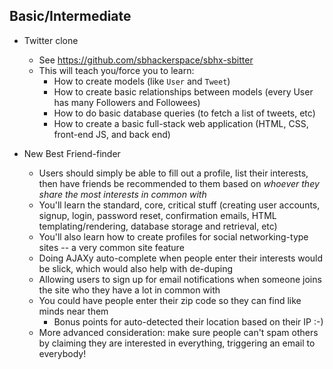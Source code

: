 ## Basic/Intermediate

* Twitter clone
    * See https://github.com/sbhackerspace/sbhx-sbitter
    * This will teach you/force you to learn:
        * How to create models (like `User` and `Tweet`)
        * How to create basic relationships between models (every User has many Followers and Followees)
        * How to do basic database queries (to fetch a list of tweets, etc)
        * How to create a basic full-stack web application (HTML, CSS, front-end JS, and back end)

* New Best Friend-finder
    * Users should simply be able to fill out a profile, list their interests, then have friends be recommended to them based on _whoever they share the most interests in common with_
    * You'll learn the standard, core, critical stuff (creating user accounts, signup, login, password reset, confirmation emails, HTML templating/rendering, database storage and retrieval, etc)
    * You'll also learn how to create profiles for social networking-type sites -- a very common site feature
    * Doing AJAXy auto-complete when people enter their interests would be slick, which would also help with de-duping
    * Allowing users to sign up for email notifications when someone joins the site who they have a lot in common with
    * You could have people enter their zip code so they can find like minds near them
        * Bonus points for auto-detected their location based on their IP :-)
    * More advanced consideration: make sure people can't spam others by claiming they are interested in everything, triggering an email to everybody!